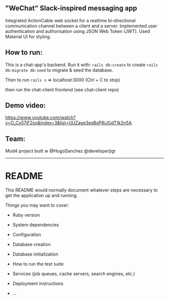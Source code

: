 ## "WeChat” Slack-inspired messaging app

Integrated ActionCable web socket for a realtime bi-directional communication channel between a client and a server. Implemented user authentication and authorisation using JSON Web Token (JWT). Used Material UI for styling.

## How to run:
This is a chat-app's backend. Run it with:
```rails db:create```   to create 
```rails db:migrate db:seed```  to migrate & seed the database.

Then to run 
```rails s```   => localhost:3000     (Ctrl + C to stop)

then run the chat-client frontend (see chat-client repo)

## Demo video: 

https://www.youtube.com/watch?v=O_Cx57jF2so&index=3&list=UUZage3esBsP8jJGdT1k2n5A

## Team:

Mod4 project built w @HugoSanchez @developerjigr

*********************************************

# README

This README would normally document whatever steps are necessary to get the
application up and running.

Things you may want to cover:

* Ruby version

* System dependencies

* Configuration

* Database creation

* Database initialization

* How to run the test suite

* Services (job queues, cache servers, search engines, etc.)

* Deployment instructions

* ...
